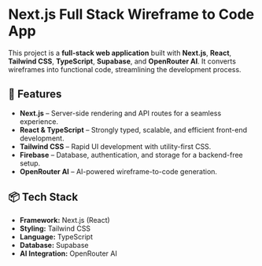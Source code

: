 # Next.js Full Stack Wireframe to Code App  

This project is a **full-stack web application** built with **Next.js**, **React**, **Tailwind CSS**, **TypeScript**, **Supabase**, and **OpenRouter AI**. It converts wireframes into functional code, streamlining the development process.  

## 🚀 Features  

- **Next.js** – Server-side rendering and API routes for a seamless experience.  
- **React & TypeScript** – Strongly typed, scalable, and efficient front-end development.  
- **Tailwind CSS** – Rapid UI development with utility-first CSS.  
- **Firebase** – Database, authentication, and storage for a backend-free setup.  
- **OpenRouter AI** – AI-powered wireframe-to-code generation.  

## 📦 Tech Stack  

- **Framework:** Next.js (React)  
- **Styling:** Tailwind CSS  
- **Language:** TypeScript  
- **Database:** Supabase  
- **AI Integration:** OpenRouter AI  




